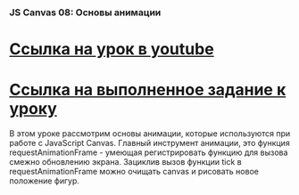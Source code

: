### JS Canvas 08: Основы анимации ###
[Ссылка на урок в youtube](https://www.youtube.com/watch?v=i_92xavr23M&t=3s)
===============================================================================
[Ссылка на выполненное задание  к уроку](https://evgenprushk.github.io/lessons/JS_Canvas_08_Animation_Basics/)
===============================================================================
В этом уроке рассмотрим основы анимации, которые используются при работе с JavaScript Canvas. Главный инструмент анимации, это функция requestAnimationFrame - умеющая регистрировать функцию для вызова смежно обновлению экрана. Зациклив вызов функции tick в requestAnimationFrame можно очищать canvas и рисовать новое положение фигур.